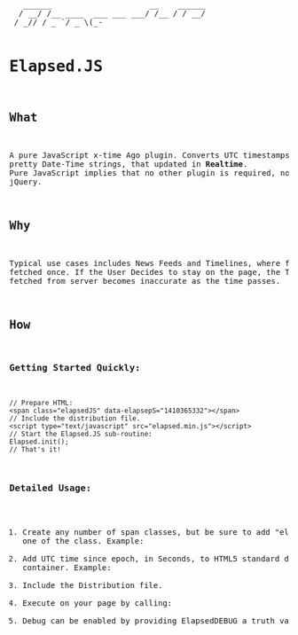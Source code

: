 <pre>
   ______                     __    ______
  / __/ /__ ____  ___ ___ ___/ /__ / / __/
 / _// / _ `/ _ \(_-</ -_) _  // // /\ \  
/___/_/\_,_/ .__/___/\__/\_,_(_)___/___/  
          /_/                             
</pre>

Elapsed.JS
==========

## What
A pure JavaScript x-time Ago plugin.
Converts UTC timestamps to pretty Date-Time strings, that updated in __Realtime__.
Pure JavaScript implies that no other plugin is required, not even the jQuery.

## Why
Typical use cases includes News Feeds and Timelines, where feeds are fetched once. If the User Decides to stay on the page, the Time Agos, fetched from server becomes inaccurate as the time passes.

## How
### Getting Started Quickly:
    // Prepare HTML:
    <span class="elapsedJS" data-elapsepS="1410365332"></span>
    // Include the distribution file.
    <script type="text/javascript" src="elapsed.min.js"></script>
    // Start the Elapsed.JS sub-routine:
    Elapsed.init();
    // That's it!
### Detailed Usage:
1. Create any number of span classes, but be sure to add "elapsedJS" as one of the class. Example:
        <span class="elapsedJS"></span>
2. Add UTC time since epoch, in Seconds, to HTML5 standard data container. Example:
        <span class="elapsedJS" time-elapseJS = "Integers"></span>
3. Include the Distribution file.
4. Execute on your page by calling:
        <script>Elapsed.init();</script>
5. Debug can be enabled by providing ElapsedDEBUG a truth value.